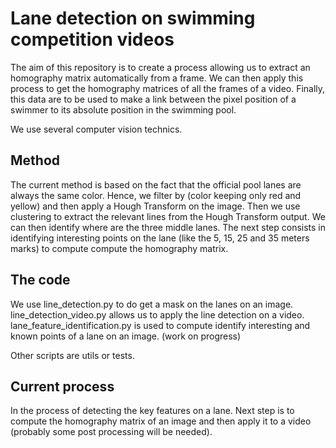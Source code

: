 # Lane detection on swimming competition videos

The aim of this repository is to create a process allowing us to extract an homography matrix automatically from a frame. We can then apply this process to get the homography matrices of all the frames of a video.
Finally, this data are to be used to make a link between the pixel position of a swimmer to its absolute position in the swimming pool.

We use several computer vision technics. 

## Method

The current method is based on the fact that the official pool lanes are always the same color. Hence, we filter by (color keeping only red and yellow) and then apply a Hough Transform on the image.
Then we use clustering to extract the relevant lines from the Hough Transform output. We can then identify where are the three middle lanes. 
The next step consists in identifying interesting points on the lane (like the 5, 15, 25 and 35 meters marks) to compute compute the homography matrix.

## The code

We use line_detection.py to do get a mask on the lanes on an image.
line_detection_video.py allows us to apply the line detection on a video.
lane_feature_identification.py is used to compute identify interesting and known points of a lane on an image. (work on progress) 

Other scripts are utils or tests. 

## Current process

In the process of detecting the key features on a lane.
Next step is to compute the homography matrix of an image and then apply it to a video (probably some post processing will be needed).
